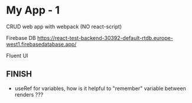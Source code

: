 # My App - 1

CRUD web app with webpack (NO react-script)

Firebase DB
https://react-test-backend-30392-default-rtdb.europe-west1.firebasedatabase.app/

Fluent UI

## FINISH

- useRef for variables, how is it helpful to "remember" variable between renders ???
